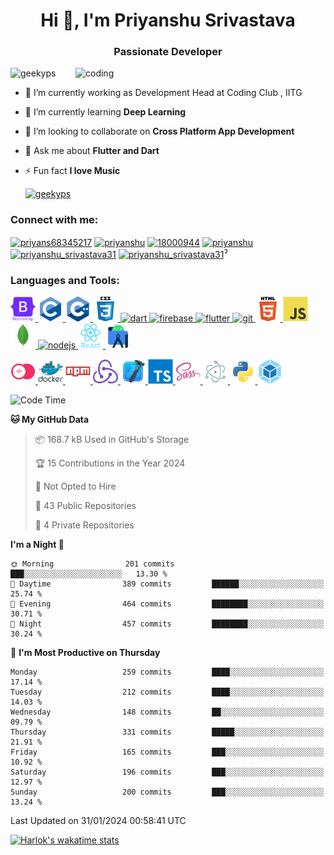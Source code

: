 <div class="div1">
<h1 align="center">Hi 👋, I'm Priyanshu Srivastava</h1>
<h3 align="center">Passionate Developer</h3>
  
 <img align="right" alt="coding" width="400" src="https://www.lambdatest.com/resources/images/news24.gif">

<p align="left"> <img src="https://komarev.com/ghpvc/?username=geekyps&label=Profile%20views&color=0e75b6&style=flat" alt="geekyps" /> </p>


- 🔭 I’m currently working as Development Head at Coding Club , IITG
- 🌱 I’m currently learning **Deep Learning**

- 👯 I’m looking to collaborate on **Cross Platform App Development**

- 💬 Ask me about **Flutter and Dart**

- ⚡ Fun fact **I love Music**

  <p align="left"> <a href="https://github.com/ryo-ma/github-profile-trophy"><img src="https://github-profile-trophy.vercel.app/?username=geekyps" alt="geekyps" /></a> </p>

<h3 align="left">Connect with me:</h3>
<p align="left">
<a href="https://twitter.com/Priyans58944648" target="blank"><img align="center" src="https://raw.githubusercontent.com/rahuldkjain/github-profile-readme-generator/master/src/images/icons/Social/twitter.svg" alt="priyans68345217" height="30" width="40" /></a>
<a href="https://www.linkedin.com/in/priyanshu-71604b227/" target="blank"><img align="center" src="https://raw.githubusercontent.com/rahuldkjain/github-profile-readme-generator/master/src/images/icons/Social/linked-in-alt.svg" alt="priyanshu" height="30" width="40" /></a>
<a href="https://stackoverflow.com/users/18000944" target="blank"><img align="center" src="https://raw.githubusercontent.com/rahuldkjain/github-profile-readme-generator/master/src/images/icons/Social/stack-overflow.svg" alt="18000944" height="30" width="40" /></a>
<a href="https://www.facebook.com/priyanshu.srivastava.5832/" target="blank"><img align="center" src="https://raw.githubusercontent.com/rahuldkjain/github-profile-readme-generator/master/src/images/icons/Social/facebook.svg" alt="priyanshu" height="30" width="40" /></a>
<a href="https://instagram.com/priyanshu_srivastava31" target="blank"><img align="center" src="https://raw.githubusercontent.com/rahuldkjain/github-profile-readme-generator/master/src/images/icons/Social/instagram.svg" alt="priyanshu_srivastava31" height="30" width="40" /></a>
</a>
<a href="https://codeforces.com/profile/Geeky_PS" target="blank"><img align="center" src="https://raw.githubusercontent.com/rahuldkjain/github-profile-readme-generator/master/src/images/icons/Social/codeforces.svg" alt="priyanshu_srivastava31" height="30" width="40" /></a>ˀ
</a>

<h3 align="left">Languages and Tools:</h3>
<p align="left"> <a href="https://getbootstrap.com" target="_blank" rel="noreferrer"> <img src="https://raw.githubusercontent.com/devicons/devicon/master/icons/bootstrap/bootstrap-plain-wordmark.svg" alt="bootstrap" width="40" height="40"/> </a> <a href="https://www.cprogramming.com/" target="_blank" rel="noreferrer"> <img src="https://raw.githubusercontent.com/devicons/devicon/master/icons/c/c-original.svg" alt="c" width="40" height="40"/> </a> <a href="https://www.w3schools.com/cpp/" target="_blank" rel="noreferrer"> <img src="https://raw.githubusercontent.com/devicons/devicon/master/icons/cplusplus/cplusplus-original.svg" alt="cplusplus" width="40" height="40"/> </a> <a href="https://www.w3schools.com/css/" target="_blank" rel="noreferrer"> <img src="https://raw.githubusercontent.com/devicons/devicon/master/icons/css3/css3-original-wordmark.svg" alt="css3" width="40" height="40"/> </a> <a href="https://dart.dev" target="_blank" rel="noreferrer"> <img src="https://www.vectorlogo.zone/logos/dartlang/dartlang-icon.svg" alt="dart" width="40" height="40"/> </a> <a href="https://firebase.google.com/" target="_blank" rel="noreferrer"> <img src="https://www.vectorlogo.zone/logos/firebase/firebase-icon.svg" alt="firebase" width="40" height="40"/> </a> <a href="https://flutter.dev" target="_blank" rel="noreferrer"> <img src="https://www.vectorlogo.zone/logos/flutterio/flutterio-icon.svg" alt="flutter" width="40" height="40"/> </a> <a href="https://git-scm.com/" target="_blank" rel="noreferrer"> <img src="https://www.vectorlogo.zone/logos/git-scm/git-scm-icon.svg" alt="git" width="40" height="40"/> </a> <a href="https://www.w3.org/html/" target="_blank" rel="noreferrer"> <img src="https://raw.githubusercontent.com/devicons/devicon/master/icons/html5/html5-original-wordmark.svg" alt="html5" width="40" height="40"/> </a> <a href="https://developer.mozilla.org/en-US/docs/Web/JavaScript" target="_blank" rel="noreferrer"> <img src="https://raw.githubusercontent.com/devicons/devicon/master/icons/javascript/javascript-original.svg" alt="javascript" width="40" height="40"/> </a> <a href="https://www.mongodb.com/" target="_blank" rel="noreferrer"> <img src="https://github.com/devicons/devicon/blob/master/icons/mongodb/mongodb-original.svg" alt="mongodb" width="40" height="40"/> </a> <a href="https://nodejs.org/en/" target="_blank" rel="noreferrer"><img src="https://images.g2crowd.com/uploads/product/image/large_detail/large_detail_f0b606abb6d19089febc9faeeba5bc05/nodejs-development-services.png" alt="nodejs" href= "https://nodejs.org/en/" width="40" height="40"/> </a><a href="https://reactjs.org/" target="_blank" rel="noreferrer"><img src="https://github.com/devicons/devicon/blob/master/icons/react/react-original-wordmark.svg" alt="react javacript" width="40" height="40"/> </a></a><a href="https://developer.android.com/studio" target="_blank" rel="noreferrer"><img src="https://github.com/devicons/devicon/blob/master/icons/androidstudio/androidstudio-original.svg" alt="android studio" width="40" height="40"/> </a> </p></a><a href="https://appwrite.io/" target="_blank" rel="noreferrer"><img src="https://github.com/devicons/devicon/blob/master/icons/appwrite/appwrite-original.svg" alt="appwrite" width="40" height="40"/> </a> </a><a href="https://www.docker.com/" target="_blank" rel="noreferrer"><img src="https://github.com/devicons/devicon/blob/master/icons/docker/docker-original-wordmark.svg" alt="docker" width="40" height="40"/> </a> </a><a href="https://www.npmjs.com/" target="_blank" rel="noreferrer"><img src="https://github.com/devicons/devicon/blob/master/icons/npm/npm-original-wordmark.svg" alt="node package manager" width="40" height="40"/> </a> </a><a href="https://redux.js.org/" target="_blank" rel="noreferrer"><img src="https://github.com/devicons/devicon/blob/master/icons/redux/redux-original.svg" alt="redux" width="40" height="40"/> </a></a><a href="https://developer.apple.com/xcode/" target="_blank" rel="noreferrer"><img src="https://github.com/devicons/devicon/blob/master/icons/xcode/xcode-original.svg" alt="xcode" width="40" height="40"/> </a> </a><a href="https://www.typescriptlang.org/" target="_blank" rel="noreferrer"><img src="https://github.com/devicons/devicon/blob/master/icons/typescript/typescript-original.svg" alt="typescript" width="40" height="40"/> </a></a><a href="https://sass-lang.com/" target="_blank" rel="noreferrer"><img src="https://github.com/devicons/devicon/blob/master/icons/sass/sass-original.svg" alt="sass" width="40" height="40"/> </a>
<a href="https://www.electronjs.org/" target="_blank" rel="noreferrer"><img src="https://github.com/devicons/devicon/blob/master/icons/electron/electron-original.svg" alt="electronJS" width="40" height="40"/> </a>
<a href="https://www.python.org/" target="_blank" rel="noreferrer"><img src="https://github.com/devicons/devicon/blob/master/icons/python/python-original.svg" alt="python" width="40" height="40"/> </a>
<a href="https://webpack.js.org/" target="_blank" rel="noreferrer"><img src="https://github.com/devicons/devicon/blob/master/icons/webpack/webpack-original.svg" alt="webpack" width="40" height="40"/> </a></p>

<!--START_SECTION:waka-->
![Code Time](http://img.shields.io/badge/Code%20Time-1%2C002%20hrs%2038%20mins-blue)

**🐱 My GitHub Data** 

> 📦 168.7 kB Used in GitHub's Storage 
 > 
> 🏆 15 Contributions in the Year 2024
 > 
> 🚫 Not Opted to Hire
 > 
> 📜 43 Public Repositories 
 > 
> 🔑 4 Private Repositories 
 > 
**I'm a Night 🦉** 

```text
🌞 Morning                201 commits         ███░░░░░░░░░░░░░░░░░░░░░░   13.30 % 
🌆 Daytime                389 commits         ██████░░░░░░░░░░░░░░░░░░░   25.74 % 
🌃 Evening                464 commits         ████████░░░░░░░░░░░░░░░░░   30.71 % 
🌙 Night                  457 commits         ████████░░░░░░░░░░░░░░░░░   30.24 % 
```
📅 **I'm Most Productive on Thursday** 

```text
Monday                   259 commits         ████░░░░░░░░░░░░░░░░░░░░░   17.14 % 
Tuesday                  212 commits         ████░░░░░░░░░░░░░░░░░░░░░   14.03 % 
Wednesday                148 commits         ██░░░░░░░░░░░░░░░░░░░░░░░   09.79 % 
Thursday                 331 commits         █████░░░░░░░░░░░░░░░░░░░░   21.91 % 
Friday                   165 commits         ███░░░░░░░░░░░░░░░░░░░░░░   10.92 % 
Saturday                 196 commits         ███░░░░░░░░░░░░░░░░░░░░░░   12.97 % 
Sunday                   200 commits         ███░░░░░░░░░░░░░░░░░░░░░░   13.24 % 
```



 Last Updated on 31/01/2024 00:58:41 UTC
<!--END_SECTION:waka-->

[![Harlok's wakatime stats](https://github-readme-stats.vercel.app/api/wakatime?username=geekyps&layout=compact)](https://wakatime.com/@GeekyPS)

</div>
